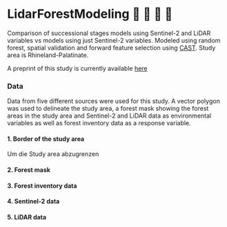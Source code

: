 # LidarForestModeling :evergreen_tree: :deciduous_tree:	:evergreen_tree: :deciduous_tree:	


Comparison of successional stages models using Sentinel-2 and LiDAR variables vs models using just Sentinel-2 variables. Modeled using random forest, spatial validation and forward feature selection using [CAST](https://hannameyer.github.io/CAST/). Study area is Rhineland-Palatinate.

A preprint of this study is currently available [here](https://osf.io/preprints/osf/nqfvh)

### Data
Data from five different sources were used for this study. A vector polygon was used to delineate the study area, a forest mask showing the forest areas in the study area and Sentinel-2 and LiDAR data as environmental variables as well as forest inventory data as a response variable.

#### 1. Border of the study area
Um die Study area abzugrenzen 

#### 2. Forest mask

#### 3. Forest inventory data

#### 4. Sentinel-2 data

#### 5. LiDAR data

